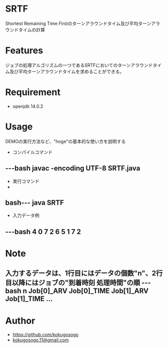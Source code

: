 # SRTF
Shortest Remaining Time Firstのターンアラウンドタイム及び平均ターンアラウンドタイムの計算

# Features

ジョブの処理アルゴリズムの一つであるSRTFにおいてのターンアラウンドタイム及び平均ターンアラウンドタイムを求めることができる。

# Requirement

* openjdk 14.0.2

# Usage

DEMOの実行方法など、"hoge"の基本的な使い方を説明する
* コンパイルコマンド

---bash
javac -encoding UTF-8 SRTF.java
---

* 実行コマンド
* 
bash---
java SRTF
---

* 入力データ例

---bash
4
0 7
2 6
5 1
7 2
---

# Note

入力するデータは、1行目にはデータの個数"n"、2行目以降にはジョブの"到着時刻 処理時間"の順
---bash
n
Job[0]_ARV Job[0]_TIME
Job[1]_ARV Job[1]_TIME
...
---

# Author

* https://github.com/kokugosogo
* kokugosogo.11@gmail.com
